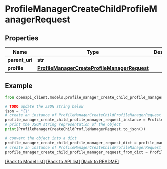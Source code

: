 # ProfileManagerCreateChildProfileManagerRequest


## Properties

Name | Type | Description | Notes
------------ | ------------- | ------------- | -------------
**parent_uri** | **str** |  | 
**profile** | [**ProfileManagerCreateProfileManagerRequest**](ProfileManagerCreateProfileManagerRequest.md) |  | 

## Example

```python
from openapi_client.models.profile_manager_create_child_profile_manager_request import ProfileManagerCreateChildProfileManagerRequest

# TODO update the JSON string below
json = "{}"
# create an instance of ProfileManagerCreateChildProfileManagerRequest from a JSON string
profile_manager_create_child_profile_manager_request_instance = ProfileManagerCreateChildProfileManagerRequest.from_json(json)
# print the JSON string representation of the object
print(ProfileManagerCreateChildProfileManagerRequest.to_json())

# convert the object into a dict
profile_manager_create_child_profile_manager_request_dict = profile_manager_create_child_profile_manager_request_instance.to_dict()
# create an instance of ProfileManagerCreateChildProfileManagerRequest from a dict
profile_manager_create_child_profile_manager_request_from_dict = ProfileManagerCreateChildProfileManagerRequest.from_dict(profile_manager_create_child_profile_manager_request_dict)
```
[[Back to Model list]](../README.md#documentation-for-models) [[Back to API list]](../README.md#documentation-for-api-endpoints) [[Back to README]](../README.md)


